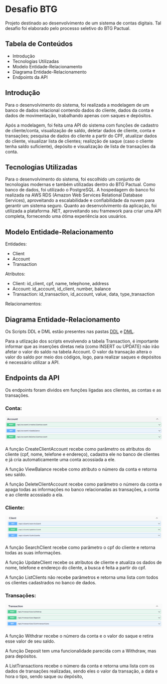 # Desafio BTG

Projeto destinado ao desenvolvimento de um sistema de contas digitais. Tal desafio foi elaborado pelo processo seletivo do BTG Pactual.

## Tabela de Conteúdos

- Introdução
- Tecnologias Utilizadas
- Modelo Entidade-Relacionamento
- Diagrama Entidade-Relacionamento
- Endpoints da API

## Introdução

Para o desenvolvimento do sistema, foi realizada a modelagem de um banco de dados relacional contendo dados do cliente, dados da conta e dados de movimentação, trabalhando apenas com saques e depósitos.

Após a modelagem, foi feita uma API do sistema com funções de cadastro de cliente/conta, visualização de saldo, deletar dados de cliente, conta e transações; pesquisa de dados do cliente a partir do CPF, atualizar dados do cliente, visualizar lista de clientes; realizção de saque (caso o cliente tenha saldo suficiente), depósito e visualização de lista de transações da conta.

## Tecnologias Utilizadas

Para o desenvolvimento do sistema, foi escolhido um conjunto de tecnologias modernas e também utilizadas dentro do BTG Pactual. Como banco de dados, foi utilizado o PostgreSQL. A hospedagem do banco foi realizada na AWS RDS (Amazon Web Services Relational Database Services), aproveitando a escalabilidade e confiabilidade da nuvem para gerantir um sistema seguro. Quanto ao desenvolvimento da aplicação, foi utilizada a plataforma .NET, aproveitando seu framework para criar uma API completa, fornecendo uma ótima experiência aos usuários.

## Modelo Entidade-Relacionamento

Entidades:

- Client
- Account
- Transaction

Atributos:

- Client: id_client, cpf, name, telephone, address
- Account: id_account, id_client, number, balance
- Transaction: id_transaction, id_account, value, data, type_transaction

Relacionamentos:

## Diagrama Entidade-Relacionamento

Os Scripts DDL e DML estão presentes nas pastas [DDL](docs/DDL) e [DML](docs/DML).

Para a utlização dos scripts envolvendo a tabela Transaction, é importante informar que as inserções diretas nela (como INSERT ou UPDATE) não irão afetar o valor do saldo na tabela Account. O valor da transação altera o valor do saldo por meio dos códigos, logo, para realizar saques e depósitos é necessário utilizar a API.

## Endpoints da API

Os endpoints foram dividos em funções ligadas aos clientes, as contas e as transações.

### Conta:

![Alt text](docs/endpoints/image.png)

A função CreateClientAccount recebe como parâmetro os atributos do cliente (cpf, nome, telefone e endereço), cadastra ele no banco de clientes e já cria automaticamente uma conta acossiada a ele.

A função ViewBalance recebe como atributo o número da conta e retorna seu saldo.

A função DeleteClientAccount recebe como parâmetro o número da conta e apaga todas as informações no banco relacionadas as transações, a conta e ao cliente acossiado a ela.

### Cliente:

![Alt text](docs/endpoints/image-1.png)

A função SearchClient recebe como parâmetro o cpf do cliente e retorna todas as suas informações.

A função UpdateClient recebe os atributos de cliente e atualiza os dados de nome, telefone e endereço do cliente, a busca é feita a partir do cpf.

A função ListClients não recebe parâmetros e retorna uma lista com todos os clientes cadastrados no banco de dados.

### Transações:

![Alt text](docs/endpoints/image-2.png)

A função Withdrar recebe o número da conta e o valor do saque e retira esse valor de seu saldo.

A função Deposit tem uma funcionalidade parecida com a Withdraw, mas para depósitos.

A ListTransactions recebe o número da conta e retorna uma lista com os dados de transações realizadas, sendo eles o valor da transação, a data e hora o tipo, sendo saque ou depósito,
